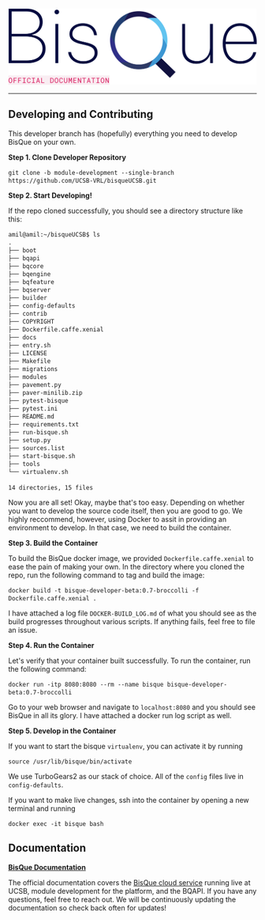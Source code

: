 ![](source/bqcore/bq/core/public/images/bqlogo_git.png)

***

## Developing and Contributing 

This developer branch has (hopefully) everything you need to develop BisQue on your own. 

__Step 1. Clone Developer Repository__

```
git clone -b module-development --single-branch https://github.com/UCSB-VRL/bisqueUCSB.git
```

__Step 2. Start Developing!__

If the repo cloned successfully, you should see a directory structure like this:

```shell
amil@amil:~/bisqueUCSB$ ls
.
├── boot
├── bqapi
├── bqcore
├── bqengine
├── bqfeature
├── bqserver
├── builder
├── config-defaults
├── contrib
├── COPYRIGHT
├── Dockerfile.caffe.xenial
├── docs
├── entry.sh
├── LICENSE
├── Makefile
├── migrations
├── modules
├── pavement.py
├── paver-minilib.zip
├── pytest-bisque
├── pytest.ini
├── README.md
├── requirements.txt
├── run-bisque.sh
├── setup.py
├── sources.list
├── start-bisque.sh
├── tools
└── virtualenv.sh

14 directories, 15 files

```

Now you are all set! Okay, maybe that's too easy. Depending on whether you want to develop the source code itself, then you are good to go. We highly reccommend, however, using Docker to assit in providing an environment to develop. In that case, we need to build the container.

__Step 3. Build the Container__

To build the BisQue docker image, we provided `Dockerfile.caffe.xenial` to ease the pain of making your own. In the directory where you cloned the repo, run the following command to tag and build the image:

```
docker build -t bisque-developer-beta:0.7-broccolli -f Dockerfile.caffe.xenial .
```

I have attached a log file `DOCKER-BUILD_LOG.md` of what you should see as the build progresses throughout various scripts. If anything fails, feel free to file an issue.


__Step 4. Run the Container__

Let's verify that your container built successfully. To run the container, run the following command:

```
docker run -itp 8080:8080 --rm --name bisque bisque-developer-beta:0.7-broccolli
```

Go to your web browser and navigate to `localhost:8080` and you should see BisQue in all its glory. I have attached a docker run log script as well.

__Step 5. Develop in the Container__

If you want to start the bisque `virtualenv`, you can activate it by running

```
source /usr/lib/bisque/bin/activate
```
We use TurboGears2 as our stack of choice. All of the `config` files live in `config-defaults`.

If you want to make live changes, ssh into the container by opening a new terminal and running 

```
docker exec -it bisque bash
```



## Documentation

[__BisQue Documentation__](https://ucsb-vrl.github.io/bisqueUCSB/)

The official documentation covers the [BisQue cloud service](https://bisque.ece.ucsb.edu) running live at UCSB, module development for the platform, and the BQAPI. If you have any questions, feel free to reach out. We will be continuously updating the documentation so check back often for updates!

